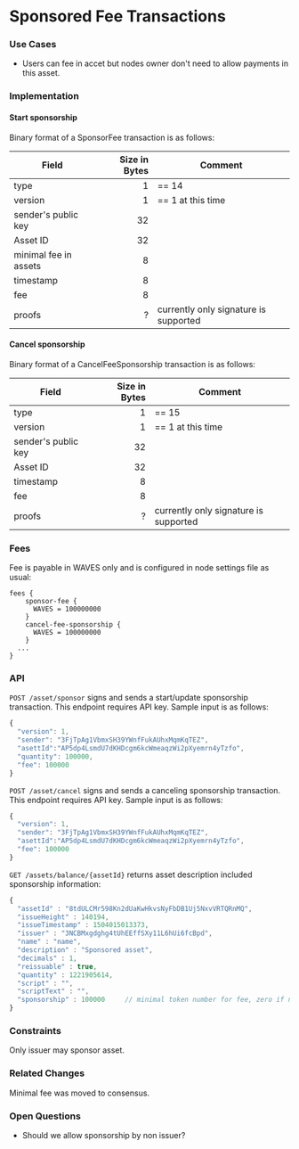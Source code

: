 # Sponsored Fee Transactions

### Use Cases

* Users can fee in accet but nodes owner don't need to allow payments in this asset. 

### Implementation

#### Start sponsorship

Binary format of a SponsorFee transaction is as follows:

| Field | Size in Bytes | Comment |
| ----- | -------------:| ----- |
| type | 1 | == 14
| version | 1 | == 1 at this time
| sender's public key | 32
| Asset ID | 32     |
| minimal fee in assets | 8 |
| timestamp | 8 |
| fee | 8 |
| proofs | ? | currently only signature is supported

#### Cancel sponsorship

Binary format of a CancelFeeSponsorship transaction is as follows:

| Field | Size in Bytes | Comment |
| ----- | -------------:| ----- |
| type | 1 | == 15
| version | 1 | == 1 at this time
| sender's public key | 32
| Asset ID | 32     |
| timestamp | 8 |
| fee | 8 |
| proofs | ? | currently only signature is supported


### Fees

Fee is payable in WAVES only and is configured in node settings file as usual:

```
fees {
    sponsor-fee {
      WAVES = 100000000
    }
    cancel-fee-sponsorship {
      WAVES = 100000000
    }
  ...
}
```

### API

`POST /asset/sponsor` signs and sends a start/update sponsorship transaction. This endpoint requires API key. Sample input is as follows:
```js
{
  "version": 1,
  "sender": "3FjTpAg1VbmxSH39YWnfFukAUhxMqmKqTEZ",
  "asettId":"AP5dp4LsmdU7dKHDcgm6kcWmeaqzWi2pXyemrn4yTzfo",
  "quantity": 100000,
  "fee": 100000
}
```

`POST /asset/cancel` signs and sends a canceling sponsorship transaction. This endpoint requires API key. Sample input is as follows:
```js
{
  "version": 1,
  "sender": "3FjTpAg1VbmxSH39YWnfFukAUhxMqmKqTEZ",
  "asettId":"AP5dp4LsmdU7dKHDcgm6kcWmeaqzWi2pXyemrn4yTzfo",
  "fee": 100000
}
```

`GET /assets/balance/{assetId}` returns asset description included sponsorship information:
```js
{
  "assetId" : "8tdULCMr598Kn2dUaKwHkvsNyFbDB1Uj5NxvVRTQRnMQ",
  "issueHeight" : 140194,
  "issueTimestamp" : 1504015013373,
  "issuer" : "3NCBMxgdghg4tUhEEffSXy11L6hUi6fcBpd",
  "name" : "name",
  "description" : "Sponsored asset",
  "decimals" : 1,
  "reissuable" : true,
  "quantity" : 1221905614,
  "script" : "",
  "scriptText" : "",
  "sponsorship" : 100000     // minimal token number for fee, zero if not sponsored. 
}
```

### Constraints

Only issuer may sponsor asset.

### Related Changes

Minimal fee was moved to consensus.

### Open Questions

* Should we allow sponsorship by non issuer?
